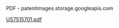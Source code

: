 PDF - patentimages.storage.googleapis.com

[US7515701.pdf](../_resources/97d5c822da2e4960f4c40505d8b47b99.pdf)